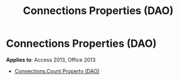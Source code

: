 ﻿---
title: Connections Properties (DAO)
TOCTitle: Properties
ms:assetid: 6307670c-a363-46e2-9bad-507ae6838d03
ms:mtpsurl: https://msdn.microsoft.com/library/Dn142231(v=office.15)
ms:contentKeyID: 52072709
ms.date: 09/18/2015
mtps_version: v=office.15
---

# Connections Properties (DAO)


**Applies to**: Access 2013, Office 2013



  - [Connections.Count Property (DAO)](connections-count-property-dao.md)

